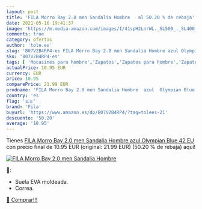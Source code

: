 ```yaml
---
layout: post
title: 'FILA Morro Bay 2.0 men Sandalia Hombre   al 50.20 % de rebaja'
date: 2021-05-16 19:41:37
image: 'https://m.media-amazon.com/images/I/41spH2LnrWL._SL500_._SL400_.jpg'
comments: true
category: ofertas
author: 'tole.es'
slug: 'B07V2B4RP4-es FILA Morro Bay 2.0 men Sandalia Hombre azul Olympian Blue...'
sku: 'B07V2B4RP4-es'
tags: [ 'Mocasines para hombre','Zapatos','Zapatos para hombre','Zapatos y complementos','fila','sandalia', ]
actualPrice: 10.95 EUR
currency: EUR
price: 10.95
comparePrice: 21.99 EUR
prodname: 'FILA Morro Bay 2.0 men Sandalia Hombre  azul  Olympian Blue   42 EU'
country: 'es'
flag: '🇪🇸'
brand: 'Fila'
buyurl: 'https://www.amazon.es/dp/B07V2B4RP4/?tag=tolees-21'
descuento: '50.20'
average: '10.95'
---
```


Tienes [FILA Morro Bay 2.0 men Sandalia Hombre  azul  Olympian Blue   42 EU](https://www.amazon.es/dp/B07V2B4RP4/?tag=tolees-21) con precio final de  10.95 EUR (original: 21.99 EUR) (50.20 %  de rebaja) aqui!

[![FILA Morro Bay 2.0 men Sandalia Hombre  ](https://m.media-amazon.com/images/I/41spH2LnrWL._SL500_._SL400_.jpg)](https://www.amazon.es/dp/B07V2B4RP4/?tag=tolees-21)

🔎:

- Suela EVA moldeada.
- Correa.

[🛒 Comprar!!!](https://www.amazon.es/dp/B07V2B4RP4/?tag=tolees-21)
